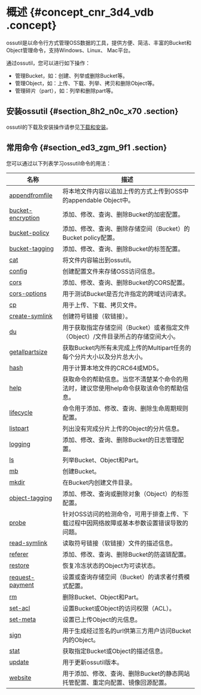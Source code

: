 # 概述 {#concept_cnr_3d4_vdb .concept}

ossutil是以命令行方式管理OSS数据的工具，提供方便、简洁、丰富的Bucket和Object管理命令，支持Windows、Linux、 Mac平台。

通过ossutil，您可以进行如下操作：

-   管理Bucket，如：创建、列举或删除Bucket等。
-   管理Object，如：上传、下载、列举、拷贝和删除Object等。
-   管理碎片（part），如：列举和删除part等。

## 安装ossutil {#section_8h2_n0c_x70 .section}

ossutil的下载及安装操作请参见[下载和安装](intl.zh-CN/常用工具/命令行工具ossutil/下载和安装.md#)。

## 常用命令 {#section_ed3_zgm_9f1 .section}

您可以通过以下列表学习ossutil命令的用法：

|名称|描述|
|--|--|
|[appendfromfile](intl.zh-CN/常用工具/命令行工具ossutil/常用命令/appendfromfile.md#)|将本地文件内容以追加上传的方式上传到OSS中的appendable Object中。|
|[bucket-encryption](intl.zh-CN/常用工具/命令行工具ossutil/常用命令/bucket-encryption.md#)|添加、修改、查询、删除Bucket的加密配置。|
|[bucket-policy](intl.zh-CN/常用工具/命令行工具ossutil/常用命令/bucket-policy.md#)|添加、修改、查询、删除存储空间（Bucket）的Bucket policy配置。|
|[bucket-tagging](intl.zh-CN/常用工具/命令行工具ossutil/常用命令/bucket-tagging.md#)|添加、修改、查询、删除Bucket的标签配置。|
|[cat](intl.zh-CN/常用工具/命令行工具ossutil/常用命令/cat.md#)|将文件内容输出到ossutil。|
|[config](intl.zh-CN/常用工具/命令行工具ossutil/常用命令/config.md#)|创建配置文件来存储OSS访问信息。|
|[cors](intl.zh-CN/常用工具/命令行工具ossutil/常用命令/cors.md#)|添加、修改、查询、删除Bucket的CORS配置。|
|[cors-options](intl.zh-CN/常用工具/命令行工具ossutil/常用命令/cors-options.md#)|用于测试Bucket是否允许指定的跨域访问请求。|
|[cp](intl.zh-CN/常用工具/命令行工具ossutil/常用命令/cp.md#)|用于上传、下载、拷贝文件。|
|[create-symlink](intl.zh-CN/常用工具/命令行工具ossutil/常用命令/create-symlink.md#)|创建符号链接（软链接）。|
|[du](intl.zh-CN/常用工具/命令行工具ossutil/常用命令/du.md#)|用于获取指定存储空间（Bucket）或者指定文件（Object）/文件目录所占的存储空间大小。|
|[getallpartsize](intl.zh-CN/常用工具/命令行工具ossutil/常用命令/getallpartsize.md#)|获取Bucket内所有未完成上传的Multipart任务的每个分片大小以及分片总大小。|
|[hash](intl.zh-CN/常用工具/命令行工具ossutil/常用命令/hash.md#)|用于计算本地文件的CRC64或MD5。|
|[help](intl.zh-CN/常用工具/命令行工具ossutil/常用命令/help.md#)|获取命令的帮助信息。当您不清楚某个命令的用法时，建议您使用help命令获取该命令的帮助信息。|
|[lifecycle](intl.zh-CN/常用工具/命令行工具ossutil/常用命令/lifecycle.md#)|命令用于添加、修改、查询、删除生命周期规则配置。|
|[listpart](intl.zh-CN/常用工具/命令行工具ossutil/常用命令/listpart.md#)|列出没有完成分片上传的Object的分片信息。|
|[logging](intl.zh-CN/常用工具/命令行工具ossutil/常用命令/logging.md#)|添加、修改、查询、删除Bucket的日志管理配置。|
|[ls](intl.zh-CN/常用工具/命令行工具ossutil/常用命令/ls.md#)|列举Bucket、Object和Part。|
|[mb](intl.zh-CN/常用工具/命令行工具ossutil/常用命令/mb.md#)|创建Bucket。|
|[mkdir](intl.zh-CN/常用工具/命令行工具ossutil/常用命令/mkdir.md#)|在Bucket内创建文件目录。|
|[object-tagging](intl.zh-CN/常用工具/命令行工具ossutil/常用命令/object-tagging.md#)|添加、修改、查询或删除对象（Object）的标签配置。|
|[probe](intl.zh-CN/常用工具/命令行工具ossutil/常用命令/probe.md#)|针对OSS访问的检测命令，可用于排查上传、下载过程中因网络故障或基本参数设置错误导致的问题。|
|[read-symlink](intl.zh-CN/常用工具/命令行工具ossutil/常用命令/read-symlink.md#)|读取符号链接（软链接）文件的描述信息。|
|[referer](intl.zh-CN/常用工具/命令行工具ossutil/常用命令/referer.md#)|添加、修改、查询、删除Bucket的防盗链配置。|
|[restore](intl.zh-CN/常用工具/命令行工具ossutil/常用命令/restore.md#)|恢复冷冻状态的Object为可读状态。|
|[request-payment](intl.zh-CN/常用工具/命令行工具ossutil/常用命令/request-payment.md#)|设置或查询存储空间（Bucket）的请求者付费模式配置。|
|[rm](intl.zh-CN/常用工具/命令行工具ossutil/常用命令/rm.md#)|删除Bucket、Object和Part。|
|[set-acl](intl.zh-CN/常用工具/命令行工具ossutil/常用命令/set-acl.md#)|设置Bucket或Object的访问权限（ACL）。|
|[set-meta](intl.zh-CN/常用工具/命令行工具ossutil/常用命令/set-meta.md#)|设置已上传Object的元信息。|
|[sign](intl.zh-CN/常用工具/命令行工具ossutil/常用命令/sign.md#)|用于生成经过签名的url供第三方用户访问Bucket内的Object。|
|[stat](intl.zh-CN/常用工具/命令行工具ossutil/常用命令/stat.md#)|获取指定Bucket或Object的描述信息。|
|[update](intl.zh-CN/常用工具/命令行工具ossutil/常用命令/update.md#)|用于更新ossutil版本。|
|[website](intl.zh-CN/常用工具/命令行工具ossutil/常用命令/website.md#)|用于添加、修改、查询、删除Bucket的静态网站托管配置、重定向配置、镜像回源配置。|

